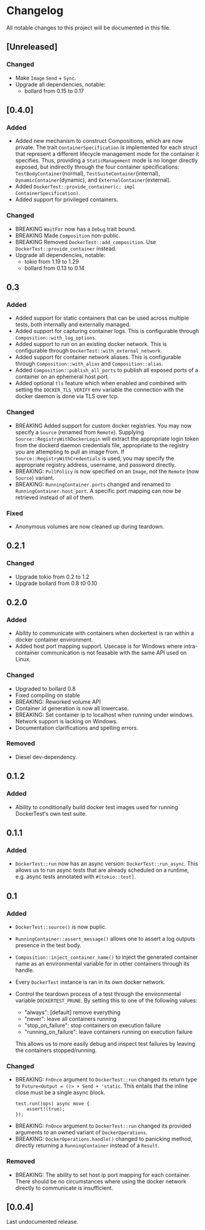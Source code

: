 # Changelog

All notable changes to this project will be documented in this file.

## [Unreleased]

### Changed

- Make `Image` `Send` + `Sync`.
- Upgrade all dependencies, notable:
  - bollard from 0.15 to 0.17

## [0.4.0]

### Added

- Added new mechanism to construct Compositions, which are now private. The
  trait `ContainerSpecification` is implemented for each struct that represent a
  different lifecycle management mode for the container it specifies. Thus,
  providing a `StaticManagement` mode is no longer directly exposed, but
  indirectly through the four container specifications:
  `TestBodyContainer`(normal), `TestSuiteContainer`(internal),
  `DynamicContainer`(dynamic), and `ExternalContainer`(external).
- Added `DockerTest::provide_container(c: impl ContainerSpecification)`.
- Added support for privileged containers.

### Changed

- BREAKING `WaitFor` now has a `Debug` trait bound.
- BREAKING Made `Composition` non-public.
- BREAKING Removed `DockerTest::add_composition`. Use
  `DockerTest::provide_container` instead.
- Upgrade all dependencies, notable:
  - tokio from 1.19 to 1.29
  - bollard from 0.13 to 0.14

## 0.3

### Added

- Added support for static containers that can be used across multiple tests,
  both internally and externally managed.
- Added support for capturing container logs. This is configurable through
  `Composition::with_log_options`.
- Added support to run on an existing docker network. This is configurable
  through `DockerTest::with_external_network`.
- Added support for container network aliases. This is configurable through
  `Composition::with_alias` and `Composition::alias`.
- Added `Composition::publish_all_ports` to publish all exposed ports of a
  container on an ephemeral host port.
- Added optional `tls` feature which when enabled and combined with setting the
  `DOCKER_TLS_VERIFY` env variable the connection with the docker daemon is done
  via TLS over tcp.

### Changed

- BREAKING Added support for custom docker registries. You may now specify a
  `Source` (renamed from `Remote`). Supplying `Source::RegistryWithDockerLogin`
  will extract the appropriate login token from the dockerd daemon credentials
  file, appropriate to the registry you are attempting to pull an image from. If
  `Source::RegistryWithCredentials` is used, you may specify the appropriate
  registry address, username, and password directly.
- BREAKING: `PullPolicy` is now specified on an `Image`, not the `Remote` (now
  `Source`) variant.
- BREAKING: `RunningContainer.ports` changed and renamed to
  `RunningContainer.host_port`. A specific port mapping can now be retrieved
  instead of all of them.

### Fixed

- Anonymous volumes are now cleaned up during teardown.

## 0.2.1

### Changed

- Upgrade tokio from 0.2 to 1.2
- Upgrade bollard from 0.8 t0 0.10

## 0.2.0

### Added

- Ability to communicate with containers when dockertest is ran within a docker
  container environment.
- Added host port mapping support. Usecase is for Windows where intra-container
  communication is not feasable with the same API used on Linux.

### Changed

- Upgraded to bollard 0.8
- Fixed compiling on stable
- BREAKING: Reworked volume API
- Container id generation is now all lowercase.
- BREAKING: Set container ip to localhost when running under windows. Network
  support is lacking on Windows.
- Documentation clarifications and spelling errors.

### Removed

- Diesel dev-dependency.

## 0.1.2

### Added

- Ability to conditionally build docker test images used for running
  DockerTest's own test suite.

## 0.1.1

### Added

- `DockerTest::run` now has an async version: `DockerTest::run_async`. This
  allows us to run async tests that are already scheduled on a runtime, e.g.
  async tests annotated with `#[tokio::test]`.

## 0.1

### Added

- `DockerTest::source()` is now puplic.
- `RunningContainer::assert_message()` allows one to assert a log outputs
  presence in the test body.
- `Composition::inject_container_name()` to inject the generated container name
  as an environmental variable for in other containers through its handle.
- Every `DockerTest` instance is ran in its own docker network.
- Control the teardown process of a test through the environmental variable
  `DOCKERTEST_PRUNE`. By setting this to one of the following values:
  - "always": [default] remove everything
  - "never": leave all containers running
  - "stop_on_failure": stop containers on execution failure
  - "running_on_failure": leave containers running on execution failure

  This allows us to more easily debug and inspect test failures by leaving the
  containers stopped/running.

### Changed

- BREAKING: `FnOnce` argument to `DockerTest::run` changed its return type to
  `Future<Output = ()> + Send + 'static`. This entails that the inline close
  must be a single async block.
  ```
  test.run(|ops| async move {
      assert!(true);
  });
  ```
- BREAKING: `FnOnce` argument to `DockerTest::run` changed its provided
  arguments to an owned variant of `DockerOperations`.
- BREAKING: `DockerOperations.handle()` changed to panicking method, directly
  returning a `RunningContainer` instead of a `Result`.

### Removed

- BREAKING: The ability to set host ip port mapping for each container. There
  should be no circumstances where using the docker network directly to
  communicate is insufficient.

## [0.0.4]

Last undocumented release.
